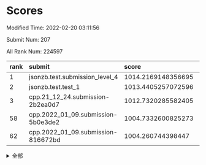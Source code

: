 # Scores

Modified Time: 2022-02-20 03:11:56

Submit Num: 207

All Rank Num: 224597

| rank |               submit               |       score        |       sigma        | pk_num |
| :--- | :--------------------------------- | :----------------- | :----------------- | :----- |
| 1    | jsonzb.test.submission_level_4     | 1014.2169148356695 | 0.8081072213082481 | 4336   |
| 2    | jsonzb.test.test_1                 | 1013.4405257072596 | 0.809671958466659  | 4337   |
| 3    | cpp.21_12_24.submission-2b2ea0d7   | 1012.7320285582405 | 0.793710670182758  | 4341   |
| 58   | cpp.2022_01_09.submission-5b0e3de2 | 1004.7332600825273 | 0.714873681524138  | 4339   |
| 62   | cpp.2022_01_09.submission-816672bd | 1004.260744398447  | 0.7268679910245405 | 4338   |


<details>
<summary>全部</summary>

| rank |                 submit                 |       score        |       sigma        | pk_num |
| :--- | :------------------------------------- | :----------------- | :----------------- | :----- |
| 1    | jsonzb.test.submission_level_4         | 1014.2169148356695 | 0.8081072213082481 | 4336   |
| 2    | jsonzb.test.test_1                     | 1013.4405257072596 | 0.809671958466659  | 4337   |
| 3    | cpp.21_12_24.submission-2b2ea0d7       | 1012.7320285582405 | 0.793710670182758  | 4341   |
| 4    | gobigger.level_3.submission_level_3_33 | 1012.0489836145933 | 0.7906927862033681 | 4336   |
| 5    | gobigger.level_3.submission_level_3_1  | 1011.5003983667781 | 0.7610899985178723 | 4341   |
| 6    | gobigger.level_3.submission_level_3_6  | 1011.4410743522674 | 0.7847702294829657 | 4340   |
| 7    | gobigger.level_3.submission_level_3_48 | 1011.2498510246907 | 0.7660492392906733 | 4338   |
| 8    | gobigger.level_3.submission_level_3_47 | 1011.2348863317937 | 0.7879145203870422 | 4341   |
| 9    | gobigger.level_3.submission_level_3_2  | 1010.8266133675601 | 0.7594916759689727 | 4344   |
| 10   | gobigger.level_3.submission_level_3_37 | 1010.7616613865431 | 0.7584476868312301 | 4337   |
| 11   | gobigger.level_3.submission_level_3_7  | 1010.7575600092587 | 0.7617138749717821 | 4341   |
| 12   | gobigger.level_3.submission_level_3_36 | 1010.619680964598  | 0.7780954805662416 | 4340   |
| 13   | gobigger.level_3.submission_level_3_8  | 1010.6083437354682 | 0.76227427616539   | 4338   |
| 14   | gobigger.level_3.submission_level_3_38 | 1010.5209266620958 | 0.7521789224460795 | 4340   |
| 15   | gobigger.level_3.submission_level_3_44 | 1010.4849195505419 | 0.7658809791660819 | 4340   |
| 16   | gobigger.level_3.submission_level_3_49 | 1010.4746734910366 | 0.7622028584708256 | 4338   |
| 17   | gobigger.level_3.submission_level_3_4  | 1010.4640659595045 | 0.7818040739321873 | 4343   |
| 18   | gobigger.level_3.submission_level_3_24 | 1010.429865833727  | 0.7682036339250807 | 4334   |
| 19   | gobigger.level_3.submission_level_3_42 | 1010.3108523003038 | 0.7566762834440449 | 4335   |
| 20   | gobigger.level_3.submission_level_3_25 | 1010.2788764663052 | 0.7498351776046939 | 4347   |
| 21   | gobigger.level_3.submission_level_3_32 | 1010.244499581694  | 0.7485673049947643 | 4344   |
| 22   | gobigger.level_3.submission_level_3_11 | 1010.2192020588072 | 0.73913087737193   | 4341   |
| 23   | gobigger.level_3.submission_level_3_39 | 1010.1869123012764 | 0.759152150796396  | 4343   |
| 24   | gobigger.level_3.submission_level_3_22 | 1010.1516327204571 | 0.7501579277742187 | 4338   |
| 25   | gobigger.level_3.submission_level_3_10 | 1010.0375990233871 | 0.741007114549284  | 4339   |
| 26   | gobigger.level_3.submission_level_3_16 | 1009.9944350794156 | 0.7618596134513267 | 4340   |
| 27   | gobigger.level_3.submission_level_3_40 | 1009.9823210654014 | 0.7690719504152898 | 4347   |
| 28   | gobigger.level_3.submission_level_3_3  | 1009.7801389782977 | 0.7503568046464252 | 4339   |
| 29   | gobigger.level_3.submission_level_3_21 | 1009.7636267379622 | 0.7826080436647453 | 4345   |
| 30   | gobigger.level_3.submission_level_3_0  | 1009.643026733419  | 0.7690324892738281 | 4341   |
| 31   | gobigger.level_3.submission_level_3_35 | 1009.6269961794451 | 0.7532069824813861 | 4339   |
| 32   | gobigger.level_3.submission_level_3_5  | 1009.611583768607  | 0.7698012585947537 | 4345   |
| 33   | gobigger.level_3.submission_level_3_41 | 1009.5556890015391 | 0.7610388006424136 | 4341   |
| 34   | gobigger.level_3.submission_level_3_45 | 1009.5541436649708 | 0.7584233199430426 | 4339   |
| 35   | gobigger.level_3.submission_level_3_18 | 1009.5459518348409 | 0.7648303387038232 | 4338   |
| 36   | gobigger.level_3.submission_level_3_12 | 1009.4657277829701 | 0.7397627651612341 | 4342   |
| 37   | gobigger.level_3.submission_level_3_23 | 1009.4352692197637 | 0.7634974137225778 | 4334   |
| 38   | gobigger.level_3.submission_level_3_46 | 1009.376583777667  | 0.753280421405817  | 4337   |
| 39   | gobigger.level_3.submission_level_3_28 | 1009.321554328043  | 0.765319626944737  | 4333   |
| 40   | gobigger.level_3.submission_level_3_26 | 1009.2898722116398 | 0.7403508962951717 | 4342   |
| 41   | gobigger.level_3.submission_level_3_9  | 1009.1967354663997 | 0.7493443262755243 | 4341   |
| 42   | gobigger.level_3.submission_level_3_13 | 1009.1765614141482 | 0.7492919354134767 | 4343   |
| 43   | gobigger.level_3.submission_level_3_17 | 1009.172409106302  | 0.7354660257345238 | 4341   |
| 44   | gobigger.level_3.submission_level_3_27 | 1009.0456515588093 | 0.7499169912109398 | 4345   |
| 45   | gobigger.level_3.submission_level_3_19 | 1009.0455377964145 | 0.7771160497674608 | 4338   |
| 46   | gobigger.level_3.submission_level_3_31 | 1008.9907289546147 | 0.7487844349598555 | 4340   |
| 47   | gobigger.level_3.submission_level_3_34 | 1008.7801984623384 | 0.7614770515594297 | 4342   |
| 48   | gobigger.level_3.submission_level_3_15 | 1008.7062255568397 | 0.7506826052519425 | 4336   |
| 49   | gobigger.level_3.submission_level_3_14 | 1008.6521492594262 | 0.7531336105068462 | 4338   |
| 50   | gobigger.level_3.submission_level_3_43 | 1008.5630160903567 | 0.7538660230616656 | 4340   |
| 51   | gobigger.level_3.submission_level_3_30 | 1008.532403204049  | 0.7403073922294675 | 4342   |
| 52   | gobigger.level_3.submission_level_3_20 | 1008.1857361347934 | 0.7489643409440013 | 4339   |
| 53   | gobigger.level_3.submission_level_3_29 | 1007.9158666368403 | 0.7560314626337521 | 4343   |
| 54   | gobigger.level_1.submission_level_1_29 | 1005.2630178439036 | 0.7213956797615725 | 4340   |
| 55   | gobigger.level_1.submission_level_1_15 | 1004.964280228369  | 0.7122655594488189 | 4343   |
| 56   | gobigger.level_1.submission_level_1_43 | 1004.9246665031341 | 0.7099297525387247 | 4342   |
| 57   | gobigger.level_1.submission_level_1_47 | 1004.8166322097381 | 0.7236754872962716 | 4340   |
| 58   | cpp.2022_01_09.submission-5b0e3de2     | 1004.7332600825273 | 0.714873681524138  | 4339   |
| 59   | gobigger.level_1.submission_level_1_23 | 1004.3718545393713 | 0.7230529729001626 | 4339   |
| 60   | gobigger.level_1.submission_level_1_17 | 1004.3491092486813 | 0.7159679902970412 | 4340   |
| 61   | gobigger.level_1.submission_level_1_8  | 1004.2786521380017 | 0.7122458103689294 | 4341   |
| 62   | cpp.2022_01_09.submission-816672bd     | 1004.260744398447  | 0.7268679910245405 | 4338   |
| 63   | gobigger.level_1.submission_level_1_11 | 1004.2430137717157 | 0.7113840424702413 | 4342   |
| 64   | gobigger.level_1.submission_level_1_34 | 1004.1429325221831 | 0.7121811348239095 | 4339   |
| 65   | gobigger.level_1.submission_level_1_33 | 1004.1152386125202 | 0.7162576308143208 | 4335   |
| 66   | gobigger.level_1.submission_level_1_9  | 1003.9918403888217 | 0.7246870654252352 | 4345   |
| 67   | gobigger.level_1.submission_level_1_4  | 1003.9708626144992 | 0.7174402249093906 | 4339   |
| 68   | gobigger.level_1.submission_level_1_22 | 1003.9667888119429 | 0.7102233914407778 | 4337   |
| 69   | gobigger.level_1.submission_level_1_35 | 1003.9091392633123 | 0.7152385948949417 | 4346   |
| 70   | gobigger.level_1.submission_level_1_36 | 1003.8820899219688 | 0.7085309918402073 | 4339   |
| 71   | gobigger.level_1.submission_level_1_6  | 1003.8790633043394 | 0.7183680081956438 | 4340   |
| 72   | gobigger.level_1.submission_level_1_13 | 1003.8020027496091 | 0.7310723855563862 | 4345   |
| 73   | gobigger.level_1.submission_level_1_41 | 1003.7907960234346 | 0.7097285720136354 | 4344   |
| 74   | gobigger.level_1.submission_level_1_1  | 1003.7072060120295 | 0.7209763406562905 | 4338   |
| 75   | gobigger.level_1.submission_level_1_14 | 1003.658576467528  | 0.7221582505008349 | 4333   |
| 76   | gobigger.level_1.submission_level_1_37 | 1003.6009353536396 | 0.7163435000434373 | 4335   |
| 77   | gobigger.level_1.submission_level_1_7  | 1003.5174847207446 | 0.7128498573959428 | 4339   |
| 78   | gobigger.level_1.submission_level_1_27 | 1003.4746137373731 | 0.7159429114557434 | 4331   |
| 79   | gobigger.level_1.submission_level_1_38 | 1003.4404494537773 | 0.709990193026571  | 4337   |
| 80   | gobigger.level_1.submission_level_1_25 | 1003.3060613391868 | 0.7222935795711148 | 4347   |
| 81   | gobigger.level_1.submission_level_1_44 | 1003.2934212726274 | 0.7094060618120344 | 4342   |
| 82   | gobigger.level_1.submission_level_1_32 | 1003.2833855681697 | 0.7143622425275398 | 4341   |
| 83   | gobigger.level_1.submission_level_1_2  | 1003.2397806989135 | 0.7169900396563164 | 4341   |
| 84   | gobigger.level_1.submission_level_1_12 | 1003.2379362124652 | 0.7206881601756819 | 4336   |
| 85   | gobigger.level_1.submission_level_1_26 | 1003.2190836828391 | 0.7081271335285239 | 4342   |
| 86   | gobigger.level_1.submission_level_1_42 | 1003.1927888353656 | 0.716577973540702  | 4342   |
| 87   | gobigger.level_1.submission_level_1_19 | 1003.1050242912842 | 0.7305430818871552 | 4338   |
| 88   | gobigger.level_1.submission_level_1_28 | 1003.086530462805  | 0.7088831006196201 | 4343   |
| 89   | gobigger.level_1.submission_level_1_21 | 1003.0808926149132 | 0.7199059658972603 | 4343   |
| 90   | gobigger.level_1.submission_level_1_40 | 1003.022923114481  | 0.7048848394962686 | 4343   |
| 91   | gobigger.level_1.submission_level_1_10 | 1002.9789258773698 | 0.7179060213093231 | 4340   |
| 92   | gobigger.level_1.submission_level_1_0  | 1002.9366925432874 | 0.7164434717092149 | 4344   |
| 93   | gobigger.level_1.submission_level_1_45 | 1002.7903650757266 | 0.7181269926212746 | 4337   |
| 94   | gobigger.level_1.submission_level_1_24 | 1002.6594980883632 | 0.7126519563699646 | 4338   |
| 95   | gobigger.level_1.submission_level_1_39 | 1002.6462074483552 | 0.7137866395640691 | 4339   |
| 96   | gobigger.level_1.submission_level_1_20 | 1002.6286572321362 | 0.7155941951619373 | 4343   |
| 97   | gobigger.level_1.submission_level_1_5  | 1002.5294414779655 | 0.7121335922402721 | 4341   |
| 98   | gobigger.level_1.submission_level_1_16 | 1002.4131110809175 | 0.7138252776049497 | 4336   |
| 99   | gobigger.level_1.submission_level_1_31 | 1002.3962181973072 | 0.7129894269821794 | 4339   |
| 100  | gobigger.level_1.submission_level_1_30 | 1002.370173670415  | 0.7217300993935282 | 4337   |
| 101  | gobigger.level_1.submission_level_1_48 | 1002.2482111845425 | 0.7064744190005398 | 4340   |
| 102  | gobigger.level_1.submission_level_1_3  | 1002.1937024659851 | 0.7114349024138344 | 4340   |
| 103  | gobigger.level_1.submission_level_1_18 | 1001.7628993679216 | 0.7130242045599529 | 4334   |
| 104  | gobigger.level_1.submission_level_1_46 | 1001.6891144508793 | 0.711938830528263  | 4340   |
| 105  | gobigger.level_1.submission_level_1_49 | 1001.5578492171154 | 0.7087582353696413 | 4346   |
| 106  | gobigger.random.submission_random_21   | 998.2319416808087  | 0.7150327844916169 | 4340   |
| 107  | gobigger.random.submission_random_23   | 997.621906226428   | 0.7123512369584272 | 4339   |
| 108  | gobigger.random.submission_random_32   | 997.2844399884373  | 0.7053144405457243 | 4335   |
| 109  | gobigger.random.submission_random_24   | 996.9135986421677  | 0.7142254385730421 | 4342   |
| 110  | gobigger.random.submission_random_42   | 996.790467243998   | 0.708883612179958  | 4337   |
| 111  | gobigger.random.submission_random_4    | 996.7465166847516  | 0.7182742276283274 | 4342   |
| 112  | gobigger.random.submission_random_43   | 996.6416457244138  | 0.7060091835380504 | 4340   |
| 113  | gobigger.random.submission_random_33   | 996.5632029083228  | 0.715911446209206  | 4340   |
| 114  | gobigger.random.submission_random_28   | 996.509951104459   | 0.7114102706431659 | 4341   |
| 115  | gobigger.random.submission_random_10   | 996.5047503389732  | 0.7122379508939735 | 4345   |
| 116  | gobigger.random.submission_random_15   | 996.4296213393889  | 0.7097210651131675 | 4343   |
| 117  | gobigger.random.submission_random_29   | 996.4295094860186  | 0.7085671032012345 | 4342   |
| 118  | gobigger.random.submission_random_17   | 996.4017863596523  | 0.6973073611310527 | 4341   |
| 119  | gobigger.random.submission_random_6    | 996.2748044563236  | 0.7081569748294181 | 4335   |
| 120  | gobigger.random.submission_random_48   | 996.2446849006724  | 0.7171022898676214 | 4336   |
| 121  | gobigger.random.submission_random_35   | 996.2239357501738  | 0.710953492296266  | 4341   |
| 122  | gobigger.random.submission_random_3    | 996.2190546275244  | 0.7014116086775283 | 4337   |
| 123  | gobigger.random.submission_random_12   | 996.2132069267083  | 0.7174260673950223 | 4347   |
| 124  | gobigger.random.submission_random_1    | 996.1894504692825  | 0.7114130826482774 | 4342   |
| 125  | gobigger.random.submission_random_8    | 996.1732758678471  | 0.7241794375911328 | 4342   |
| 126  | gobigger.random.submission_random_13   | 996.1705781292728  | 0.7096542055919456 | 4347   |
| 127  | gobigger.random.submission_random_25   | 996.1146858723275  | 0.7254850554109141 | 4344   |
| 128  | gobigger.random.submission_random_5    | 996.1134813642955  | 0.721683018669355  | 4344   |
| 129  | gobigger.random.submission_random_30   | 996.0474367801623  | 0.7074821273820283 | 4338   |
| 130  | gobigger.random.submission_random_14   | 995.876132156373   | 0.7117760381861391 | 4346   |
| 131  | gobigger.random.submission_random_34   | 995.8723650649537  | 0.6979004192594034 | 4336   |
| 132  | gobigger.random.submission_random_2    | 995.7272311554124  | 0.710853762630151  | 4340   |
| 133  | gobigger.random.submission_random_19   | 995.7213017864639  | 0.7128587819225195 | 4338   |
| 134  | gobigger.random.submission_random_11   | 995.6867729697512  | 0.7122904263598481 | 4341   |
| 135  | gobigger.random.submission_random_40   | 995.6835194961926  | 0.7090968940451032 | 4340   |
| 136  | gobigger.random.submission_random_16   | 995.6638066517386  | 0.7129499394975017 | 4342   |
| 137  | gobigger.random.submission_random_36   | 995.6473917653226  | 0.7071428692069882 | 4342   |
| 138  | gobigger.random.submission_random_44   | 995.6446133017627  | 0.7206150287476766 | 4346   |
| 139  | gobigger.random.submission_random_26   | 995.6230714902113  | 0.7224257460609691 | 4340   |
| 140  | gobigger.random.submission_random_27   | 995.5855162023222  | 0.7248929674325592 | 4334   |
| 141  | gobigger.random.submission_random_38   | 995.52779107451    | 0.7056624306478537 | 4340   |
| 142  | gobigger.random.submission_random_31   | 995.526870386225   | 0.7107681908066378 | 4337   |
| 143  | gobigger.random.submission_random_47   | 995.436701968549   | 0.7262750471921284 | 4344   |
| 144  | gobigger.random.submission_random_37   | 995.4062219048269  | 0.7125972496626409 | 4340   |
| 145  | gobigger.random.submission_random_7    | 995.3925785981482  | 0.7149889946835966 | 4339   |
| 146  | gobigger.random.submission_random_41   | 995.3847311858966  | 0.7016547496285372 | 4338   |
| 147  | gobigger.random.submission_random_45   | 995.3221962782113  | 0.7067555289833494 | 4339   |
| 148  | gobigger.random.submission_random_20   | 995.2786076912408  | 0.7125833661820477 | 4344   |
| 149  | gobigger.random.submission_random_49   | 995.2670307581858  | 0.7298476433077707 | 4339   |
| 150  | gobigger.random.submission_random_46   | 995.2164995831077  | 0.7146587572892841 | 4337   |
| 151  | gobigger.random.submission_random_39   | 995.1077000200643  | 0.7123272569673466 | 4340   |
| 152  | gobigger.random.submission_random_18   | 995.0873847994172  | 0.7087935733808404 | 4339   |
| 153  | gobigger.random.submission_random_22   | 994.9754989685082  | 0.7241771548451703 | 4343   |
| 154  | gobigger.random.submission_random_0    | 994.8832270348562  | 0.7142814065762977 | 4342   |
| 155  | gobigger.random.submission_random_9    | 994.2551150495715  | 0.7225446846431667 | 4336   |
| 156  | gobigger.level_2.submission_level_2_28 | 994.1580019746557  | 0.7214826663675391 | 4335   |
| 157  | gobigger.level_2.submission_level_2_11 | 994.0831265364196  | 0.7263253198441934 | 4341   |
| 158  | gobigger.level_2.submission_level_2_17 | 993.9775807058826  | 0.7327141034025907 | 4340   |
| 159  | gobigger.level_2.submission_level_2_38 | 993.4209746260635  | 0.7518456905343068 | 4343   |
| 160  | gobigger.level_2.submission_level_2_13 | 993.3336307612998  | 0.7435773677999851 | 4335   |
| 161  | gobigger.level_2.submission_level_2_24 | 993.1448334056141  | 0.7303418522708014 | 4339   |
| 162  | gobigger.level_2.submission_level_2_20 | 993.1213130841777  | 0.7616942963031076 | 4340   |
| 163  | gobigger.level_2.submission_level_2_37 | 993.0674557708697  | 0.7330793400099572 | 4340   |
| 164  | gobigger.level_2.submission_level_2_47 | 993.0525102616766  | 0.7422207482927728 | 4342   |
| 165  | gobigger.level_2.submission_level_2_43 | 992.9179123386707  | 0.7461441803137145 | 4336   |
| 166  | gobigger.level_2.submission_level_2_49 | 992.9052605066678  | 0.743743658503108  | 4343   |
| 167  | gobigger.level_2.submission_level_2_10 | 992.902958783265   | 0.7448174814777351 | 4339   |
| 168  | gobigger.level_2.submission_level_2_30 | 992.7691003600307  | 0.7527188777278453 | 4336   |
| 169  | gobigger.level_2.submission_level_2_22 | 992.6668584646831  | 0.745047291947099  | 4338   |
| 170  | gobigger.level_2.submission_level_2_31 | 992.6545868191017  | 0.7234387798139049 | 4339   |
| 171  | gobigger.level_2.submission_level_2_23 | 992.6060184553813  | 0.7377727184834579 | 4341   |
| 172  | gobigger.level_2.submission_level_2_36 | 992.5618176846067  | 0.7565772236030165 | 4338   |
| 173  | gobigger.level_2.submission_level_2_2  | 992.5041582200639  | 0.7439206679755396 | 4336   |
| 174  | gobigger.level_2.submission_level_2_27 | 992.4781764354094  | 0.7357256114912089 | 4340   |
| 175  | gobigger.level_2.submission_level_2_19 | 992.3274987519706  | 0.7431667939835424 | 4346   |
| 176  | gobigger.level_2.submission_level_2_44 | 992.319231993762   | 0.7420752457954898 | 4336   |
| 177  | gobigger.level_2.submission_level_2_0  | 992.3189298975166  | 0.739764996719445  | 4342   |
| 178  | gobigger.level_2.submission_level_2_26 | 992.3066618961964  | 0.7441527892835758 | 4338   |
| 179  | gobigger.level_2.submission_level_2_34 | 992.2556687205969  | 0.7252018902494841 | 4339   |
| 180  | gobigger.level_2.submission_level_2_7  | 992.16498959427    | 0.7373371166565682 | 4346   |
| 181  | gobigger.level_2.submission_level_2_15 | 992.0607770579676  | 0.7490608376080367 | 4340   |
| 182  | gobigger.level_2.submission_level_2_4  | 991.9975942313706  | 0.7459867407649293 | 4343   |
| 183  | gobigger.level_2.submission_level_2_33 | 991.8846807801065  | 0.7540342848016416 | 4338   |
| 184  | gobigger.level_2.submission_level_2_8  | 991.8184002869108  | 0.7312778532322562 | 4341   |
| 185  | gobigger.level_2.submission_level_2_42 | 991.7649814791279  | 0.7443576152053603 | 4342   |
| 186  | gobigger.level_2.submission_level_2_46 | 991.7514270454628  | 0.7320132843300765 | 4343   |
| 187  | gobigger.level_2.submission_level_2_6  | 991.688664055475   | 0.7520194593134459 | 4339   |
| 188  | gobigger.level_2.submission_level_2_3  | 991.6242818671933  | 0.7513930040475373 | 4341   |
| 189  | gobigger.level_2.submission_level_2_40 | 991.5297277291234  | 0.7448594578250255 | 4337   |
| 190  | gobigger.level_2.submission_level_2_12 | 991.5089141556929  | 0.7700960853193964 | 4337   |
| 191  | gobigger.level_2.submission_level_2_1  | 991.4533423647664  | 0.7509151993998544 | 4336   |
| 192  | gobigger.level_2.submission_level_2_48 | 991.4274315076015  | 0.7821390521322956 | 4344   |
| 193  | gobigger.level_2.submission_level_2_39 | 991.2993612820703  | 0.7502468824920112 | 4340   |
| 194  | gobigger.level_2.submission_level_2_18 | 991.2661281426502  | 0.7597052680508526 | 4339   |
| 195  | gobigger.level_2.submission_level_2_16 | 991.2313910037832  | 0.7705669318246856 | 4340   |
| 196  | gobigger.level_2.submission_level_2_32 | 991.0745321152257  | 0.7677309264438454 | 4340   |
| 197  | gobigger.level_2.submission_level_2_35 | 990.979095281276   | 0.7464954466968953 | 4345   |
| 198  | gobigger.level_2.submission_level_2_9  | 990.9145497933471  | 0.7475246921616814 | 4337   |
| 199  | gobigger.level_2.submission_level_2_25 | 990.8160075284746  | 0.7544743929428407 | 4340   |
| 200  | gobigger.level_2.submission_level_2_21 | 990.7679903611868  | 0.7573281082932488 | 4340   |
| 201  | gobigger.level_2.submission_level_2_5  | 990.7252277406021  | 0.7701502405864914 | 4344   |
| 202  | gobigger.level_2.submission_level_2_29 | 990.4955625885347  | 0.7558730027037498 | 4338   |
| 203  | gobigger.level_2.submission_level_2_41 | 990.3533336403201  | 0.7754053122687748 | 4340   |
| 204  | gobigger.level_2.submission_level_2_14 | 990.2915012694863  | 0.7526081679969558 | 4338   |
| 205  | gobigger.level_2.submission_level_2_45 | 989.2150631287038  | 0.7856351687049827 | 4338   |
| 206  | gobigger.none.submission_none_0        | 978.1416686515456  | 1.3112279827667097 | 4337   |
| 207  | gobigger.none.submission_none_1        | 977.7937084442231  | 1.2962017188043957 | 4344   |

</details>